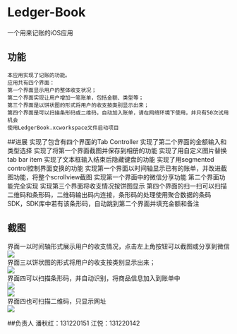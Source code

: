# Ledger-Book
一个用来记账的iOS应用<br>
## 功能
    本应用实现了记账的功能。
    应用共有四个界面：
    第一个界面显示用户的整体收支状况；
    第二个界面实现让用户增加一笔账单，包括金额、类型等；
    第三个界面是以饼状图的形式将用户的收支按类别显示出来；
    第四个界面是可以扫描条形码或二维码，自动加入账单，请在网络环境下使用，并只有50次试用机会
    使用LedgerBook.xcworkspace文件启动项目
    
##进展
    实现了包含有四个界面的Tab Controller
    实现了第二个界面的金额输入和类型选择
    实现了将第一个界面截图并保存到相册的功能
    实现了用自定义图片替换tab bar item
    实现了文本框输入结束后隐藏键盘的功能
    实现了用segmented control控制界面变换的功能
    实现第一个界面以时间轴显示已有的账单，并改进截图功能，将整个scrollview截图
    实现第一个界面中的微信分享功能
    第二个界面功能完全实现
    实现第三个界面将收支情况按饼图显示
    第四个界面的扫一扫可以扫描二维码和条形码，二维码输出码内连接，条形码的处理使用聚合数据的条码SDK，SDK库中若有该条形码，自动跳到第二个界面并填充金额和备注
    
## 截图
界面一以时间轴形式展示用户的收支情况，点击左上角按钮可以截图或分享到微信<br>
![](https://github.com/jiangyuenju/Ledger-Book/blob/master/LedgerBook/image/screenshot1.jpg)<br>
界面三以饼状图的形式将用户的收支按类别显示出来；<br>
![](https://github.com/jiangyuenju/Ledger-Book/blob/master/LedgerBook/image/screenshot2.jpg)<br>
界面四可以扫描条形码，并自动识别，将商品信息加入到账单中<br>
![](https://github.com/jiangyuenju/Ledger-Book/blob/master/LedgerBook/image/screenshot4.jpg)<br>
![](https://github.com/jiangyuenju/Ledger-Book/blob/master/LedgerBook/image/screenshot5.jpg)<br>
界面四也可扫描二维码，只显示网址<br>
![](https://github.com/jiangyuenju/Ledger-Book/blob/master/LedgerBook/image/screenshot3.jpg)<br>

    
##负责人
    潘秋红：131220151
    江悦：131220142
